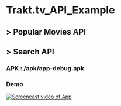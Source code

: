 # Trakt.tv_API_Example
## > Popular Movies API
## > Search API

### APK : /apk/app-debug.apk


### Demo
[![Screencast video of App](http://img.youtube.com/vi/gZFIrtWMzTQ/0.jpg)](http://www.youtube.com/watch?v=gZFIrtWMzTQ)

